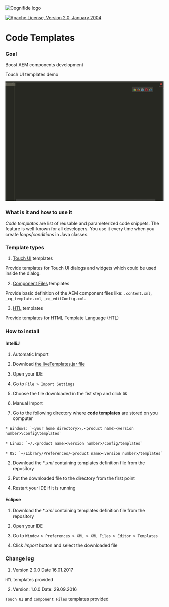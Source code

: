 ![Cognifide logo](https://assets.cognifide.com/github/cognifide-logo.png)

[![Apache License, Version 2.0, January 2004](https://img.shields.io/github/license/cognifide/aet.svg?label=License)](http://www.apache.org/licenses/)

# Code Templates

### Goal

Boost AEM components development

<p align="center">
  <p>Touch UI templates demo<p>
  <img src="misc/demo/demo.gif" alt="Code Templates"/>
</p>


### What is it and how to use it

*Code templates* are list of reusable and parameterized code snippets. The feature is well-known for all developers. You use it every time when you create *loops*/*conditions* in Java classes.

### Template types

1. [Touch UI](https://github.com/Cognifide/AEM-Code-Templates/tree/master/TouchUI) templates

 Provide templates for Touch UI dialogs and widgets which could be used inside the dialog.

2.  [Component Files](https://github.com/Cognifide/AEM-Code-Templates/tree/master/ComponentFiles) templates

 Provide basic definition of the AEM component files like: `.content.xml`, `_cq_template.xml`, `_cq_editConfig.xml`.

3.  [HTL](https://github.com/Cognifide/AEM-Code-Templates/tree/master/HTL) templates

 Provide templates for HTML Template Language (HTL)

### How to install

#### IntelliJ

1. Automatic Import

  1. Download [the liveTemplates.jar file](https://github.com/Cognifide/AEM-Code-Templates/blob/master/misc/releases/intellij/liveTemplates-2.0.0.jar)

  2. Open your IDE

  3. Go to `File > Import Settings`

  4. Choose the file downloaded in the fist step and click `OK`

2. Manual Import

  1. Go to the following directory where **code templates** are stored on you computer

    * Windows: `<your home directory>\.<product name><version number>\config\templates`

    * Linux: `~/.<product name><version number>/config/templates`

    * OS: `~/Library/Preferences/<product name><version number>/templates`

  2. Download the **.xml* containing templates definition file from the repository

  3. Put the downloaded file to the directory from the first point

  4. Restart your IDE if it is running


#### Eclipse

1. Download the **.xml* containing templates definition file from the repository

2. Open your IDE

3. Go to `Window > Preferences > XML > XML Files > Editor > Templates`

4. Click *Import* button and select the downloaded file

### Change log

1. Version 2.0.0 Date 16.01.2017

  `HTL` templates provided

2. Version: 1.0.0 Date: 29.09.2016

 `Touch UI` and `Component Files` templates provided
